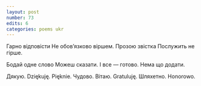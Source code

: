 ```yaml
---
layout: post
number: 73
edits: 6
categories: poems ukr
---
```


Гарно відповісти
Не обов’язково віршем. 
Прозою звістка 
Послужить не гірше. 

Бодай одне слово 
Можеш сказати.
І все — готово.
Нема що додати.

Дякую. Dziękuję.
Pięknie. Чудово.
Вітаю. Gratuluję.
Шляхетно. Honorowo.
